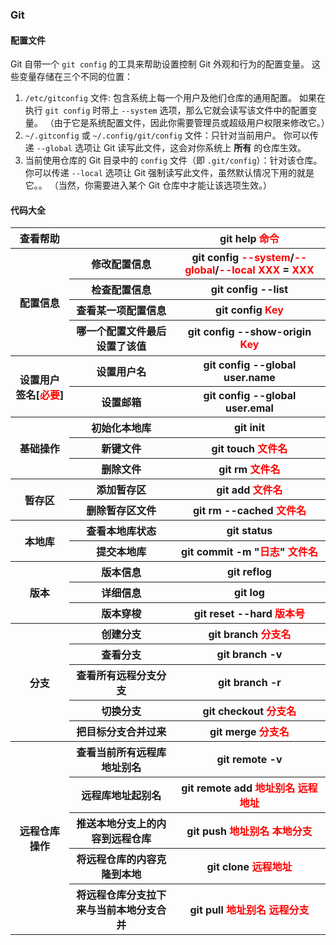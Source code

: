 ### Git

#### 配置文件

Git 自带一个 `git config` 的工具来帮助设置控制 Git 外观和行为的配置变量。 这些变量存储在三个不同的位置：

1. `/etc/gitconfig` 文件: 包含系统上每一个用户及他们仓库的通用配置。 如果在执行 `git config` 时带上 `--system` 选项，那么它就会读写该文件中的配置变量。 （由于它是系统配置文件，因此你需要管理员或超级用户权限来修改它。）
2. `~/.gitconfig` 或 `~/.config/git/config` 文件：只针对当前用户。 你可以传递 `--global` 选项让 Git 读写此文件，这会对你系统上 **所有** 的仓库生效。
3. 当前使用仓库的 Git 目录中的 `config` 文件（即 `.git/config`）：针对该仓库。 你可以传递 `--local` 选项让 Git 强制读写此文件，虽然默认情况下用的就是它。。 （当然，你需要进入某个 Git 仓库中才能让该选项生效。）

#### 代码大全

<table>
	<tr align="center">
		<th>查看帮助</th>
		<th></th>
		<th>git help <font color = "red">命令</font></th>
	</tr>
	<tr align="center">
		<th rowspan = "4">配置信息</th>
		<th>修改配置信息</th>
		<th>git config <font color = "red">--system</font>/<font color = "red">--global</font>/<font color = "red">--local</font> <font color = "red">XXX</font> = <font color = "red">XXX</font></th>
	</tr>
	<tr align="center">
		<th>检查配置信息</th>
		<th>git config --list</th>
	</tr>
	<tr align="center">
		<th>查看某一项配置信息</th>
		<th>git config <font color = "red">Key</font></th>
	</tr>
	<tr align="center">
		<th>哪一个配置文件最后设置了该值</th>
		<th>git config --show-origin  <font color = "red">Key</font></th>
	</tr>
	<tr align="center">
		<th rowspan = "2">设置用户签名[<font color = "red">必要</font>]</th>
		<th>设置用户名</th>
		<th>git config --global user.name</th>
	</tr>
	<tr align="center">
		<th>设置邮箱</th>
		<th>git config --global user.emal</th>
	</tr>
	<tr align="center">
		<th rowspan = "3">基础操作</th>
		<th>初始化本地库</th>
		<th>git init</th>
	</tr>
	<tr align="center">
		<th>新键文件</th>
		<th>git touch <font color = "red">文件名</font></th>
	</tr>
	<tr align="center">
		<th>删除文件</th>
		<th>git rm <font color = "red">文件名</font></th>
	</tr>
	<tr align="center">
		<th rowspan = "2">暂存区</th>
		<th>添加暂存区</th>
		<th>git add <font color = "red">文件名</font></th>
	</tr>
	<tr align="center">
		<th>删除暂存区文件</th>
		<th>git rm --cached <font color = "red">文件名</font></th>
	</tr>
	<tr align="center">
		<th rowspan = "2">本地库</th>
		<th>查看本地库状态</th>
		<th>git status</th>
	</tr>
	<tr align="center">
		<th>提交本地库</th>
		<th>git commit -m "<font color = "red">日志</font>" <font color = "red">文件名</font></th>
	</tr>
	</tr>
	<tr align="center">
		<th rowspan = "3">版本</th>
		<th>版本信息</th>
		<th>git reflog</th>
	</tr>
	<tr align="center">
		<th>详细信息</th>
		<th>git log</th>
	</tr>
	<tr align="center">
		<th>版本穿梭</th>
		<th>git reset --hard <font color = "red">版本号</font></th>
	</tr>
	<tr align="center">
		<th rowspan = "5">分支</th>
		<th>创建分支</th>
		<th>git branch <font color = "red">分支名</font></th>
	</tr>
	<tr align="center">
		<th>查看分支</th>
		<th>git branch -v</th>
	</tr>
	<tr align="center">
		<th>查看所有远程分支分支</th>
		<th>git branch -r</th>
	</tr>
	<tr align="center">
		<th>切换分支</th>
		<th>git checkout <font color = "red">分支名</font></th>
	</tr>
	<tr align="center">
		<th>把目标分支合并过来</th>
		<th>git merge <font color = "red">分支名</font></th>
	</tr>
	<tr align="center">
		<th rowspan = "5">远程仓库操作</th>
		<th>查看当前所有远程库地址别名</th>
		<th>git remote -v</th>
	</tr>
	<tr align="center">
		<th>远程库地址起别名</th>
		<th>git remote add <font color = "red">地址别名</font> <font color = "red">远程地址</font></th>
	</tr>
	<tr align="center">
		<th>推送本地分支上的内容到远程仓库</th>
		<th>git push <font color = "red">地址别名</font> <font color = "red">本地分支</font></th>
	</tr>
	<tr align="center">
		<th>将远程仓库的内容克隆到本地</th>
		<th>git clone <font color = "red">远程地址</font></th>
	</tr>
	<tr align="center">
		<th>将远程仓库分支拉下来与当前本地分支合并</th>
		<th>git pull <font color = "red">地址别名</font> <font color = "red">远程分支</font></th>
	</tr>
</table>


